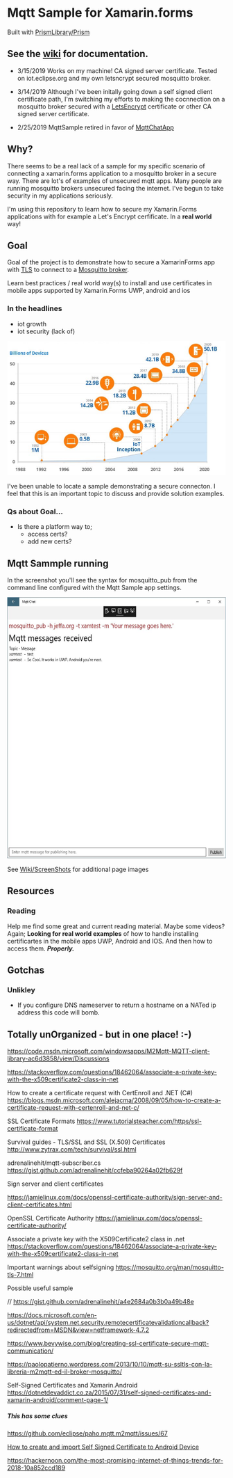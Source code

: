 # Mqtt Sample for Xamarin.forms
Built with [PrismLibrary/Prism](https://github.com/PrismLibrary/Prism)
## See the [wiki](https://github.com/jhalbrecht/XamarinFormsMqttSample/wiki) for documentation.
* 3/15/2019 Works on my machine! CA signed server certificate. Tested on iot.eclipse.org and my own letsncrypt secured mosquitto broker.

* 3/14/2019 Although I've been initally going down a self signed client certificate path, I'm switching my efforts to making the cocnnection on a mosquitto broker secured with a [LetsEncrypt](https://letsencrypt.org/) certificate or other CA signed server certificate.

* 2/25/2019 MqttSample retired in favor of [MqttChatApp](https://github.com/jhalbrecht/XamarinFormsMqttSample/tree/master/MqttChatApp)

## Why?
There seems to be a real lack of a sample for my specific scenario of connecting a xamarin.forms application to a mosquitto broker in a secure way.
There are lot's of examples of unsecured mqtt apps. Many people are running mosquitto brokers unsecured facing the internet. 
I've begun to take security in my applications seriously.

I'm using this repository to learn how to secure my Xamarin.Forms applications with for example a Let's Encrypt cerfificate. In a **real world** way!


## Goal
Goal of the project is to demonstrate how to secure a XamarinForms app with [TLS](https://en.wikipedia.org/wiki/Transport_Layer_Security) to connect to a [Mosquitto broker](https://mosquitto.org/). 

Learn best practices / real world way(s) to install and use certificates in mobile apps supported by Xamarin.Forms UWP, android and ios


### In the headlines
* iot growth
* iot security (lack of)

![](/images/CiscoIotTrendsChart.jpeg)


I've been unable to locate a sample demonstrating a secure connecton. I feel that this is an important topic to discuss and provide solution examples.


### Qs about Goal...

* Is there a platform way to;
  - access certs?
  - add new certs?


## Mqtt Sammple running



In the screenshot you'll see the syntax for mosquitto_pub from the command line configured with the Mqtt Sample app settings.

<p align="left">
  <img height="600" src="https://github.com/jhalbrecht/XamarinFormsMqttSample/blob/master/images/XamrinFormsMqttUwpChatApp.JPG">
</p>


See [Wiki/ScreenShots](https://github.com/jhalbrecht/XamarinFormsMqttSample/wiki/ScreenShots) for additional page images




## Resources

### Reading
Help me find some great and current reading material. Maybe some videos? Again; **Looking for real world examples** of how to handle installing certificartes in 
the mobile apps UWP, Android and IOS. And then how to access them. **_Properly._**

## Gotchas
### Unlikley 
- If you configure DNS nameserver to return a hostname on a NATed ip address this code will bomb.

## Totally unOrganized - but in one place! :-)

https://code.msdn.microsoft.com/windowsapps/M2Mqtt-MQTT-client-library-ac6d3858/view/Discussions

https://stackoverflow.com/questions/18462064/associate-a-private-key-with-the-x509certificate2-class-in-net

How to create a certificate request with CertEnroll and .NET (C#)
https://blogs.msdn.microsoft.com/alejacma/2008/09/05/how-to-create-a-certificate-request-with-certenroll-and-net-c/

SSL Certificate Formats
https://www.tutorialsteacher.com/https/ssl-certificate-format

Survival guides - TLS/SSL and SSL (X.509) Certificates
http://www.zytrax.com/tech/survival/ssl.html


adrenalinehit/mqtt-subscriber.cs
https://gist.github.com/adrenalinehit/ccfeba90264a02fb629f

Sign server and client certificates

https://jamielinux.com/docs/openssl-certificate-authority/sign-server-and-client-certificates.html

OpenSSL Certificate Authority
https://jamielinux.com/docs/openssl-certificate-authority/

Associate a private key with the X509Certificate2 class in .net
https://stackoverflow.com/questions/18462064/associate-a-private-key-with-the-x509certificate2-class-in-net

Important warnings about selfsigning
https://mosquitto.org/man/mosquitto-tls-7.html

Possible useful sample

// https://gist.github.com/adrenalinehit/a4e2684a0b3b0a49b48e


https://docs.microsoft.com/en-us/dotnet/api/system.net.security.remotecertificatevalidationcallback?redirectedfrom=MSDN&view=netframework-4.7.2
     
https://www.bevywise.com/blog/creating-ssl-certificate-secure-mqtt-communication/

https://paolopatierno.wordpress.com/2013/10/10/mqtt-su-ssltls-con-la-libreria-m2mqtt-ed-il-broker-mosquitto/

Self-Signed Certificates and Xamarin.Android
https://dotnetdevaddict.co.za/2015/07/31/self-signed-certificates-and-xamarin-android/comment-page-1/

##### This has some clues

https://github.com/eclipse/paho.mqtt.m2mqtt/issues/67

[How to create and import Self Signed Certificate to Android Device](https://aboutssl.org/how-to-create-and-import-self-signed-certificate-to-android-device/)

https://hackernoon.com/the-most-promising-internet-of-things-trends-for-2018-10a852ccd189